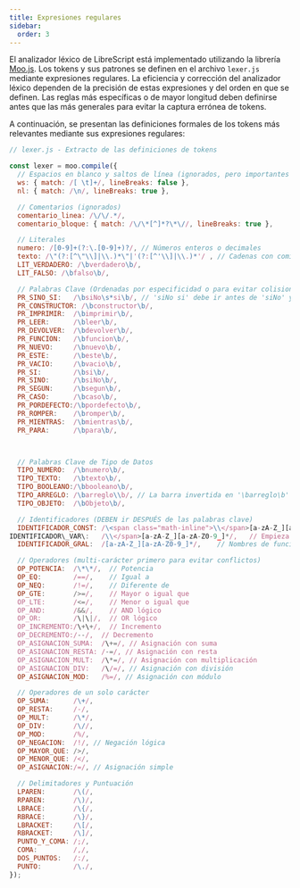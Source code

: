 ```yaml
---
title: Expresiones regulares
sidebar:
  order: 3
---
```

El analizador léxico de LibreScript está implementado utilizando la librería [Moo.js](https://github.com/no-context/moo). Los tokens y sus patrones se definen en el archivo `lexer.js` mediante expresiones regulares. La eficiencia y corrección del analizador léxico dependen de la precisión de estas expresiones y del orden en que se definen. Las reglas más específicas o de mayor longitud deben definirse antes que las más generales para evitar la captura errónea de tokens.

A continuación, se presentan las definiciones formales de los tokens más relevantes mediante sus expresiones regulares:

```javascript
// lexer.js - Extracto de las definiciones de tokens

const lexer = moo.compile({
  // Espacios en blanco y saltos de línea (ignorados, pero importantes para seguimiento de línea/columna)
  ws: { match: /[ \t]+/, lineBreaks: false },
  nl: { match: /\n/, lineBreaks: true },

  // Comentarios (ignorados)
  comentario_linea: /\/\/.*/,
  comentario_bloque: { match: /\/\*[^]*?\*\//, lineBreaks: true },

  // Literales
  numero: /[0-9]+(?:\.[0-9]+)?/, // Números enteros o decimales
  texto: /\"(?:[^\"\\]|\\.)*\"|'(?:[^'\\]|\\.)*'/ , // Cadenas con comillas dobles o simples, soportando escapes
  LIT_VERDADERO: /\bverdadero\b/,
  LIT_FALSO: /\bfalso\b/,

  // Palabras Clave (Ordenadas por especificidad o para evitar colisiones con identificadores)
  PR_SINO_SI:   /\bsiNo\s*si\b/, // 'siNo si' debe ir antes de 'siNo' y 'si'
  PR_CONSTRUCTOR: /\bconstructor\b/,
  PR_IMPRIMIR:  /\bimprimir\b/,
  PR_LEER:      /\bleer\b/,
  PR_DEVOLVER:  /\bdevolver\b/,
  PR_FUNCION:   /\bfuncion\b/,
  PR_NUEVO:     /\bnuevo\b/,
  PR_ESTE:      /\beste\b/,
  PR_VACIO:     /\bvacio\b/,
  PR_SI:        /\bsi\b/,
  PR_SINO:      /\bsiNo\b/,
  PR_SEGUN:     /\bsegun\b/,
  PR_CASO:      /\bcaso\b/,
  PR_PORDEFECTO:/\bpordefecto\b/,
  PR_ROMPER:    /\bromper\b/,
  PR_MIENTRAS:  /\bmientras\b/,
  PR_PARA:      /\bpara\b/,



  // Palabras Clave de Tipo de Datos
  TIPO_NUMERO:  /\bnumero\b/,
  TIPO_TEXTO:   /\btexto\b/,
  TIPO_BOOLEANO:/\bbooleano\b/,
  TIPO_ARREGLO: /\barreglo\\b/, // La barra invertida en '\barreglo\b' no se escapa
  TIPO_OBJETO:  /\bObjeto\b/,

  // Identificadores (DEBEN ir DESPUÉS de las palabras clave)
  IDENTIFICADOR_CONST: /\<span class="math-inline">\\</span>[a-zA-Z_][a-zA-Z0-9_]*/, // Empieza con $<span class="math-inline">, seguido de letra/\_ y luego letra/numero/\_
IDENTIFICADOR\_VAR\:   /\\</span>[a-zA-Z_][a-zA-Z0-9_]*/,   // Empieza con $, seguido de letra/_ y luego letra/numero/_
  IDENTIFICADOR_GRAL:  /[a-zA-Z_][a-zA-Z0-9_]*/,    // Nombres de funciones, propiedades, etc.

  // Operadores (multi-carácter primero para evitar conflictos)
  OP_POTENCIA:  /\*\*/,  // Potencia
  OP_EQ:        /==/,    // Igual a
  OP_NEQ:       /!=/,    // Diferente de
  OP_GTE:       />=/,    // Mayor o igual que
  OP_LTE:       /<=/,    // Menor o igual que
  OP_AND:       /&&/,    // AND lógico
  OP_OR:        /\|\|/,  // OR lógico
  OP_INCREMENTO:/\+\+/,  // Incremento
  OP_DECREMENTO:/--/,  // Decremento
  OP_ASIGNACION_SUMA:  /\+=/, // Asignación con suma
  OP_ASIGNACION_RESTA: /-=/, // Asignación con resta
  OP_ASIGNACION_MULT:  /\*=/, // Asignación con multiplicación
  OP_ASIGNACION_DIV:   /\/=/, // Asignación con división
  OP_ASIGNACION_MOD:   /%=/, // Asignación con módulo

  // Operadores de un solo carácter
  OP_SUMA:      /\+/,
  OP_RESTA:     /-/,
  OP_MULT:      /\*/,
  OP_DIV:       /\//,
  OP_MOD:       /%/,
  OP_NEGACION:  /!/, // Negación lógica
  OP_MAYOR_QUE: />/,
  OP_MENOR_QUE: /</,
  OP_ASIGNACION:/=/, // Asignación simple

  // Delimitadores y Puntuación
  LPAREN:       /\(/,
  RPAREN:       /\)/,
  LBRACE:       /\{/,
  RBRACE:       /\}/,
  LBRACKET:     /\[/,
  RBRACKET:     /\]/,
  PUNTO_Y_COMA: /;/,
  COMA:         /,/,
  DOS_PUNTOS:   /:/,
  PUNTO:        /\./, 
});
```
